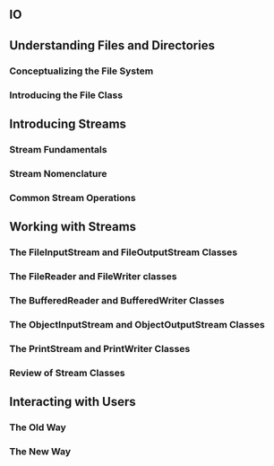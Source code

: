 IO
---

Understanding Files and Directories
---
### Conceptualizing the File System
### Introducing the File Class

Introducing Streams
---
### Stream Fundamentals
### Stream Nomenclature
### Common Stream Operations

Working with **Streams**
---
### The FileInputStream and FileOutputStream Classes
### The FileReader and FileWriter classes
### The BufferedReader and BufferedWriter Classes
### The ObjectInputStream and ObjectOutputStream Classes
### The PrintStream and PrintWriter Classes
### Review of Stream Classes 

Interacting with Users
---
### The Old Way
### The New Way
